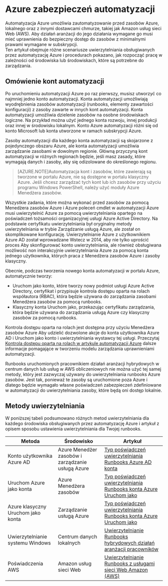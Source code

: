 <properties
   pageTitle="Zabezpieczenia Azure automatyzacji | Microsoft Azure"
   description="Ten artykuł zawiera omówienie automatyzacji bezpieczeństwa i metody uwierzytelniania różnych dostępne w przypadku kont automatyzacji w automatyzacji Azure."
   services="automation"
   documentationCenter=""
   authors="MGoedtel"
   manager="jwhit"
   editor="tysonn"
   keywords="Automatyzacja zabezpieczeń, bezpiecznego automatyzacji" />
<tags
   ms.service="automation"
   ms.devlang="na"
   ms.topic="get-started-article"
   ms.tgt_pltfrm="na"
   ms.workload="infrastructure-services"
   ms.date="07/29/2016"
   ms.author="magoedte" />

# <a name="azure-automation-security"></a>Azure zabezpieczeń automatyzacji
Automatyzacja Azure umożliwia zautomatyzowanie przed zasobów Azure, lokalnego oraz z innymi dostawcami chmurze, takiej jak Amazon usług sieci Web (AWS).  Aby działań aranżacji do jego działania wymagane go musi mieć uprawnienia do bezpieczny dostęp do zasobów z minimalnymi prawami wymagane w subskrypcji.  
Ten artykuł obejmuje różne scenariusze uwierzytelniania obsługiwanych przez automatyzację Azure i procedurach pokazano, jak rozpocząć pracę w zależności od środowiska lub środowiskach, które są potrzebne do zarządzania.  

## <a name="automation-account-overview"></a>Omówienie kont automatyzacji
Po uruchomieniu automatyzacji Azure po raz pierwszy, musisz utworzyć co najmniej jedno konto automatyzacji. Konta automatyzacji umożliwiają wyodrębnienia zasobów automatyzacji (runbooks, elementy zawartości konfiguracji) z zasoby zawarte w innych kont automatyzacji. Konta automatyzacji umożliwia dzielenie zasobów na osobne środowiskach logiczne. Na przykład można użyć jednego konta rozwoju, innej produkcji oraz innej w środowisku lokalnym.  Konto Azure automatyzacji różni się od konto Microsoft lub konta utworzone w ramach subskrypcji Azure.

Zasoby automatyzacji dla każdego konta automatyzacji są skojarzone z pojedynczego obszaru Azure, ale konta automatyzacji umożliwia zarządzanie zasobami w dowolnym regionie. Główną przyczyną kont automatyzacji w różnych regionach będzie, jeśli masz zasady, które wymagają danych i zasoby, aby się odizolowane do określonego regionu.

>[AZURE.NOTE]Automatyzacja kont i zasobów, które zawierają są tworzone w portalu Azure, nie są dostępne w portalu klasyczny Azure. Jeśli chcesz zarządzać tych kont lub ich zasobów przy użyciu programu Windows PowerShell, należy użyć moduły Azure Menedżera zasobów.

Wszystkie zadania, które można wykonać przed zasobów za pomocą Menedżera zasobów Azure i Azure poleceń cmdlet w automatyzacji Azure musi uwierzytelnić Azure za pomocą uwierzytelniania opartego na poświadczeń tożsamości organizacyjnej usługi Azure Active Directory.  Na podstawie certyfikatu uwierzytelniania był oryginalny metody uwierzytelniania w trybie Zarządzanie usługą Azure, ale został on skomplikowane konfigurację.  Uwierzytelnianie Azure z użytkownikiem Azure AD został wprowadzane Wstecz w 2014, aby nie tylko uprościć proces Aby skonfigurować konto uwierzytelniania, ale również obsługiwana możliwość non interakcyjnie uwierzytelniania Azure za pomocą konta jednego użytkownika, których praca z Menedżera zasobów Azure i zasoby klasyczny.   

Obecnie, podczas tworzenia nowego konta automatyzacji w portalu Azure, automatycznie tworzy:

-  Uruchom jako konto, które tworzy nowy podmiot usługi Azure Active Directory, certyfikat i przypisuje kontrola dostępu oparta na rolach współautora (RBAC), która będzie używana do zarządzania zasobami Menedżera zasobów za pomocą runbooks.
-  Klasyczny konta Uruchom jako, przekazując certyfikatu zarządzania, która będzie używana do zarządzania usługą Azure czy klasyczny zasobów za pomocą runbooks.  

Kontrola dostępu oparta na rolach jest dostępna przy użyciu Menedżera zasobów Azure Aby udzielić dozwolone akcje do konta użytkownika Azure AD i Uruchom jako konto i uwierzytelniania wystawcy tej usługi.  Przeczytaj [Kontrola dostępu oparta na rolach w artykule automatyzacji Azure](../automation/automation-role-based-access-control.md) dalsze informacje pomagające w tworzeniu modelu zarządzania uprawnieniami automatyzacji.  

Runbooks uruchomionych pracownikiem działań aranżacji hybrydowych w centrum danych lub usług w AWS obliczeniowych nie można użyć tej samej metody, który jest zazwyczaj używany do uwierzytelniania runbooks Azure zasobów.  Jest tak, ponieważ te zasoby są uruchomione poza Azure i dlatego będzie wymagało własne poświadczeń zabezpieczeń zdefiniowane w automatyzacji do uwierzytelniania zasoby, które będą oni dostęp lokalnie.  

## <a name="authentication-methods"></a>Metody uwierzytelniania

W poniższej tabeli podsumowano różnych metod uwierzytelniania dla każdego środowiska obsługiwanych przez automatyzację Azure i artykuł z opisem sposobu ustawienia uwierzytelniania dla Twojej runbooks.

Metoda  |  Środowisko  | Artykuł
----------|----------|----------
Konto użytkownika Azure AD | Azure Menedżer zasobów i zarządzanie usługą Azure | [Typ poświadczeń uwierzytelniania Runbooks Azure AD konta](../automation/automation-sec-configure-aduser-account.md)
Uruchom Azure jako konta | Azure Menedżera zasobów | [Typ poświadczeń uwierzytelniania Runbooks konta Azure Uruchom jako](../automation/automation-sec-configure-azure-runas-account.md)
Azure klasyczny Uruchom jako konta | Zarządzanie usługą Azure | [Typ poświadczeń uwierzytelniania Runbooks konta Azure Uruchom jako](../automation/automation-sec-configure-azure-runas-account.md)
Uwierzytelnianie systemu Windows | Centrum danych lokalnych | [Uwierzytelnianie Runbooks hybrydowych działań aranżacji pracowników](../automation/automation-hybrid-runbook-worker.md)
Poświadczenia AWS | Amazon usług sieci Web | [Uwierzytelnianie Runbooks z usługami sieci Web Amazon (AWS)](../automation/automation-sec-configure-aws-account.md)



